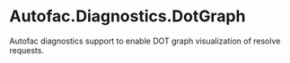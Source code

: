 # Autofac.Diagnostics.DotGraph
Autofac diagnostics support to enable DOT graph visualization of resolve requests.
